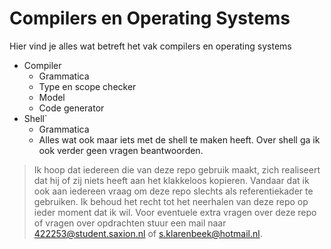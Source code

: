 # Compilers en Operating Systems


Hier vind je alles wat betreft het vak compilers en operating systems

  - Compiler
    - Grammatica
    - Type en scope checker
    - Model
    - Code generator
  - Shell`
    - Grammatica
    - Alles wat ook maar iets met de shell te maken heeft. Over shell ga ik ook verder geen vragen beantwoorden.


> Ik hoop dat iedereen die van deze repo gebruik maakt,
> zich realiseert dat hij of zij niets heeft aan het
> klakkeloos kopieren. Vandaar dat ik ook aan iedereen
> vraag om deze repo slechts als referentiekader te gebruiken. Ik behoud het recht tot het neerhalen van deze repo op ieder moment dat ik wil. Voor eventuele extra vragen over deze repo of vragen over opdrachten stuur een mail naar 422253@student.saxion.nl of s.klarenbeek@hotmail.nl.
